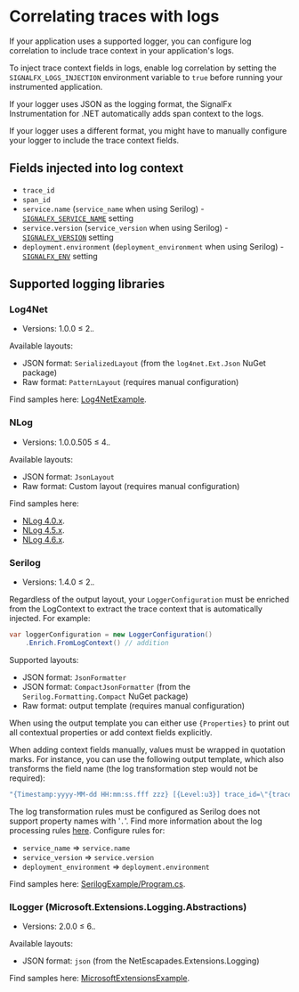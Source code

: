 # Correlating traces with logs

If your application uses a supported logger,
you can configure log correlation to
include trace context in your application's logs.

To inject trace context fields in logs,
enable log correlation by setting the `SIGNALFX_LOGS_INJECTION` 
environment variable to `true` before running your instrumented application.

If your logger uses JSON as the logging format,
the SignalFx Instrumentation for .NET automatically adds
span context to the logs.

If your logger uses a different format,
you might have to manually configure your
logger to include the trace context fields.

## Fields injected into log context

- `trace_id`
- `span_id`
- `service.name` (`service_name` when using Serilog) -
  [`SIGNALFX_SERVICE_NAME`](advanced-config.md) setting
- `service.version` (`service_version` when using Serilog) -
  [`SIGNALFX_VERSION`](advanced-config.md) setting
- `deployment.environment` (`deployment_environment` when using Serilog) -
  [`SIGNALFX_ENV`](advanced-config.md) setting

## Supported logging libraries

### Log4Net

- Versions: 1.0.0 ≤ 2.*.*

Available layouts:

- JSON format: `SerializedLayout` (from the `log4net.Ext.Json` NuGet package)
- Raw format: `PatternLayout` (requires manual configuration)

Find samples here: [Log4NetExample](../tracer/samples/AutomaticTraceIdInjection/Log4NetExample).

### NLog

- Versions: 1.0.0.505 ≤ 4.*.*

Available layouts:

- JSON format: `JsonLayout`
- Raw format: Custom layout (requires manual configuration)

Find samples here:

- [NLog 4.0.x](../tracer/samples/AutomaticTraceIdInjection/NLog40Example).
- [NLog 4.5.x](../tracer/samples/AutomaticTraceIdInjection/NLog45Example).
- [NLog 4.6.x](../tracer/samples/AutomaticTraceIdInjection/NLog45Example).

### Serilog

- Versions: 1.4.0 ≤ 2.*.*

Regardless of the output layout, your `LoggerConfiguration` must be
enriched from the LogContext to extract the trace context
that is automatically injected. For example:

```csharp
var loggerConfiguration = new LoggerConfiguration()
    .Enrich.FromLogContext() // addition
```

Supported layouts:

- JSON format: `JsonFormatter`
- JSON format: `CompactJsonFormatter` (from the `Serilog.Formatting.Compact`
  NuGet package)
- Raw format: output template (requires manual configuration)

When using the output template you can either use `{Properties}`
to print out all contextual properties or add context fields explicitly.

When adding context fields manually, values must be wrapped in 
quotation marks. For instance, you can use the following output template,
which also transforms the field name (the log transformation step would not be required):

```csharp
"{Timestamp:yyyy-MM-dd HH:mm:ss.fff zzz} [{Level:u3}] trace_id=\"{trace_id}\" span_id=\"{span_id}\" service.name=\"{service_name}\" service.version=\"{service_version}\" deployment.environment=\"{deployment_environment}\"{NewLine}{Message:lj}{NewLine}{Exception}"
```

The log transformation rules must be configured as Serilog does not support
property names with '`.`'. Find more information about the log processing rules
[here](https://docs.splunk.com/Observability/logs/processors.html#logs-processors).
Configure rules for:

- `service_name` => `service.name`
- `service_version` => `service.version`
- `deployment_environment` => `deployment.environment`

Find samples here: [SerilogExample/Program.cs](../tracer/samples/AutomaticTraceIdInjection/SerilogExample/Program.cs).

### ILogger (Microsoft.Extensions.Logging.Abstractions)

- Versions: 2.0.0 ≤ 6.*.*

Available layouts:

- JSON format: `json` (from the NetEscapades.Extensions.Logging)

Find samples here: [MicrosoftExtensionsExample](../tracer/samples/AutomaticTraceIdInjection/MicrosoftExtensionsExample).
